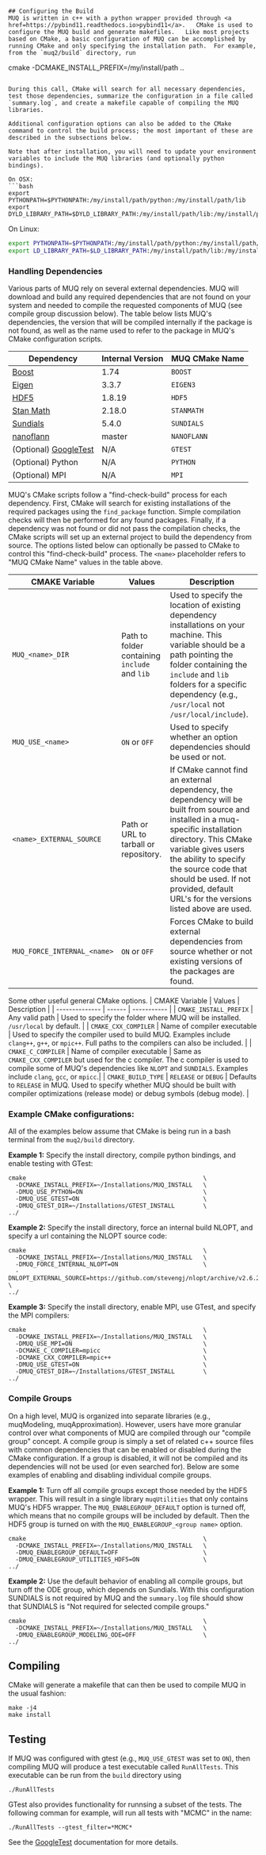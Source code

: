 ```

## Configuring the Build
MUQ is written in c++ with a python wrapper provided through <a href=https://pybind11.readthedocs.io>pybind11</a>.   CMake is used to configure the MUQ build and generate makefiles.   Like most projects based on CMake, a basic configuration of MUQ can be accomplished by running CMake and only specifying the installation path.  For example, from the `muq2/build` directory, run
```
cmake -DCMAKE_INSTALL_PREFIX=/my/install/path ..
```

During this call, CMake will search for all necessary dependencies, test those dependencies, summarize the configuration in a file called `summary.log`, and create a makefile capable of compiling the MUQ libraries.

Additional configuration options can also be added to the CMake command to control the build process; the most important of these are described in the subsections below.

Note that after installation, you will need to update your environment variables to include the MUQ libraries (and optionally python bindings).    

On OSX:
```bash
export PYTHONPATH=$PYTHONPATH:/my/install/path/python:/my/install/path/lib
export DYLD_LIBRARY_PATH=$DYLD_LIBRARY_PATH:/my/install/path/lib:/my/install/path/muq_external/lib
```

On Linux:
```bash
export PYTHONPATH=$PYTHONPATH:/my/install/path/python:/my/install/path/lib
export LD_LIBRARY_PATH=$LD_LIBRARY_PATH:/my/install/path/lib:/my/install/path/muq_external/lib
```

### Handling Dependencies
Various parts of MUQ rely on several external dependencies.  MUQ will download and build any required dependencies that are not found on your system and needed to compile the requested components of MUQ (see compile group discussion below).   The table below lists MUQ's dependencies, the version that will be compiled internally if the package is not found, as well as the name used to refer to the package in MUQ's CMake configuration scripts.

| Dependency | Internal Version | MUQ CMake Name |
| ---------- | -------------------- | -------------- |
| <a href=http://www.boost.org/>Boost | 1.74 | `BOOST` |
| <a href=http://eigen.tuxfamily.org/>Eigen</a> | 3.3.7 | `EIGEN3` |
| <a href=http://www.hdfgroup.org/HDF5/>HDF5</a> | 1.8.19 | `HDF5` |
| <a href=http://mc-stan.org/>Stan Math</a> | 2.18.0 | `STANMATH` |
| <a href=https://computation.llnl.gov/projects/sundials>Sundials</a> | 5.4.0 | `SUNDIALS` |
| <a href=https://github.com/jlblancoc/nanoflann>nanoflann</a> | master | `NANOFLANN` |
| (Optional) <a href=https://github.com/google/googletest>GoogleTest</a> | N/A | `GTEST` |
| (Optional) Python | N/A | `PYTHON` |
| (Optional) MPI | N/A | `MPI` |

MUQ's CMake scripts follow a "find-check-build" process for each dependency.  First, CMake will search for existing installations of the required packages using the `find_package` function.   Simple compilation checks will then be performed for any found packages.  Finally, if a dependency was not found or did not pass the compilation checks, the CMake scripts will set up an external project to build the dependency from source.   The options listed below can optionally be passed to CMake to control this "find-check-build" process.  The `<name>` placeholder refers to "MUQ CMake Name" values in the table above.

| CMAKE Variable | Values | Description |
| -------------- | ------ | ----------- |
| `MUQ_<name>_DIR` | Path to folder containing `include` and `lib`| Used to specify the location of existing dependency installations on your machine.  This variable should be a path pointing the folder containing the `include` and `lib` folders for a specific dependency (e.g., `/usr/local` not `/usr/local/include`). |
| `MUQ_USE_<name>` | `ON` or `OFF` | Used to specify whether an option dependencies should be used or not. |
| `<name>_EXTERNAL_SOURCE` | Path or URL to tarball or repository. | If CMake cannot find an external dependency, the dependency will be built from source and installed in a muq-specific installation directory.  This CMake variable gives users the ability to specify the source code that should be used.  If not provided, default URL's for the versions listed above are used. |
| `MUQ_FORCE_INTERNAL_<name>` | `ON` or `OFF` | Forces CMake to build external dependencies from source whether or not existing versions of the packages are found. |

Some other useful general CMake options.
| CMAKE Variable | Values | Description |
| -------------- | ------ | ----------- |
| `CMAKE_INSTALL_PREFIX` | Any valid path | Used to specify the folder where MUQ will be installed.  `/usr/local` by default. |
| `CMAKE_CXX_COMPILER` | Name of compiler executable | Used to specify the compiler used to build MUQ.   Examples include `clang++`, `g++`, or `mpic++`.  Full paths to the compilers can also be included. |
| `CMAKE_C_COMPILER` | Name of compiler executable | Same as `CMAKE_CXX_COMPILER` but used for the c compiler.   The c compiler is used to compile some of MUQ's dependencies like `NLOPT` and `SUNDIALS`.   Examples include `clang`, `gcc`, or `mpicc`.|
| `CMAKE_BUILD_TYPE` | `RELEASE` or `DEBUG` | Defaults to `RELEASE` in MUQ.  Used to specify whether MUQ should be built with compiler optimizations (release mode) or debug symbols (debug mode). |

### Example CMake configurations:
All of the examples below assume that CMake is being run in a bash terminal from the `muq2/build` directory.  </br>

__Example 1:__ Specify the install directory, compile python bindings, and enable testing with GTest:
```
cmake                                                  \
  -DCMAKE_INSTALL_PREFIX=~/Installations/MUQ_INSTALL   \
  -DMUQ_USE_PYTHON=ON                                  \
  -DMUQ_USE_GTEST=ON                                   \
  -DMUQ_GTEST_DIR=~/Installations/GTEST_INSTALL        \
../
```

__Example 2:__ Specify the install directory, force an internal build NLOPT, and specify a url containing the NLOPT source code:
```
cmake                                                  \
  -DCMAKE_INSTALL_PREFIX=~/Installations/MUQ_INSTALL   \
  -DMUQ_FORCE_INTERNAL_NLOPT=ON                        \
  -DNLOPT_EXTERNAL_SOURCE=https://github.com/stevengj/nlopt/archive/v2.6.2.tar.gz \
../
```

__Example 3:__ Specify the install directory, enable MPI, use GTest, and specify the MPI compilers:
```
cmake                                                  \
  -DCMAKE_INSTALL_PREFIX=~/Installations/MUQ_INSTALL   \
  -DMUQ_USE_MPI=ON                                     \
  -DCMAKE_C_COMPILER=mpicc                             \
  -DCMAKE_CXX_COMPILER=mpic++                          \
  -DMUQ_USE_GTEST=ON                                   \
  -DMUQ_GTEST_DIR=~/Installations/GTEST_INSTALL        \
../
```

### Compile Groups
On a high level, MUQ is organized into separate libraries (e.g., muqModeling, muqApproximation). However, users have more granular control over what components of MUQ are compiled through our "compile group" concept.   A compile group is simply a set of related c++ source files with common dependencies that can be enabled or disabled during the CMake configuration.  If a group is disabled, it will not be compiled and its dependencies will not be used (or even searched for).   Below are some examples of enabling and disabling individual compile groups.

__Example 1:__ Turn off all compile groups except those needed by the HDF5 wrapper.  This will result in a single library `muqUtilities` that only contains MUQ's HDF5 wrapper.   The `MUQ_ENABLEGROUP_DEFAULT` option is turned off, which means that no compile groups will be included by default.  Then the HDF5 group is turned on with the `MUQ_ENABLEGROUP_<group name>` option.
```
cmake                                                  \
  -DCMAKE_INSTALL_PREFIX=~/Installations/MUQ_INSTALL   \
  -DMUQ_ENABLEGROUP_DEFAULT=OFF                        \
  -DMUQ_ENABLEGROUP_UTILITIES_HDF5=ON                  \
../
```

__Example 2:__ Use the default behavior of enabling all compile groups, but turn off the ODE group, which depends on Sundials.   With this configuration SUNDIALS is not required by MUQ and the `summary.log` file should show that SUNDIALS is "Not required for selected compile groups."
```
cmake                                                  \
  -DCMAKE_INSTALL_PREFIX=~/Installations/MUQ_INSTALL   \
  -DMUQ_ENABLEGROUP_MODELING_ODE=OFF                   \
../
```

## Compiling
CMake will generate a makefile that can then be used to compile MUQ in the usual fashion:
```
make -j4
make install
```

## Testing
If MUQ was configured with gtest (e.g., `MUQ_USE_GTEST` was set to `ON`), then compiling MUQ will produce a test executable called `RunAllTests`.   This executable can be run from the `build` directory using
```
./RunAllTests
```
GTest also provides functionality for runnsing a subset of the tests.  The following comman for example, will run all tests with "MCMC" in the name:
```
./RunAllTests --gtest_filter=*MCMC*
```
See the [GoogleTest](https://github.com/google/googletest/blob/master/googletest/docs/advanced.md#running-a-subset-of-the-tests) documentation for more details.
